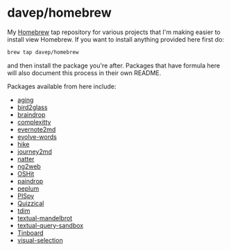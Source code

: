 # davep/homebrew

My [Homebrew](https://brew.sh/) tap repository for various projects that I'm
making easier to install view Homebrew. If you want to install anything
provided here first do:

```sh
brew tap davep/homebrew
```

and then install the package you're after. Packages that have formula here
will also document this process in their own README.

Packages available from here include:

- [aging](https://github.com/davep/aging)
- [bird2glass](https://github.com/davep/bird2glass)
- [braindrop](https://github.com/davep/braindrop)
- [complexitty](https://github.com/davep/complexitty)
- [evernote2md](https://github.com/davep/evernote2md)
- [evolve-words](https://github.com/davep/evolve-words)
- [hike](https://github.com/davep/hike)
- [journey2md](https://github.com/davep/journey2md)
- [natter](https://github.com/davep/natter)
- [ng2web](https://github.com/davep/ng2web)
- [OSHit](https://github.com/davep/oshit)
- [paindrop](https://github.com/davep/paindrop)
- [peplum](https://github.com/davep/peplum)
- [PISpy](https://github.com/davep/pispy)
- [Quizzical](https://github.com/davep/quizzical)
- [tdim](https://github.com/davep/tdim)
- [textual-mandelbrot](https://github.com/davep/textual-mandelbrot)
- [textual-query-sandbox](https://github.com/davep/textual-query-sandbox)
- [Tinboard](https://github.com/davep/tinboard)
- [visual-selection](https://github.com/davep/visual-selection)

[//]: # (README.md ends here)
